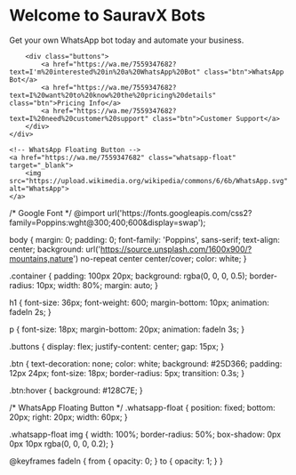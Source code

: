 <!DOCTYPE html>
<html lang="en">
<head>
    <meta charset="UTF-8">
    <meta name="viewport" content="width=device-width, initial-scale=1.0">
    <title>SauravX Bots - Get Your Own WhatsApp Bot Today!</title>
    <link rel="stylesheet" href="style.css">
</head>
<body>
    <div class="container">
        <h1>Welcome to SauravX Bots</h1>
        <p>Get your own WhatsApp bot today and automate your business.</p>
        
        <div class="buttons">
            <a href="https://wa.me/7559347682?text=I'm%20interested%20in%20a%20WhatsApp%20Bot" class="btn">WhatsApp Bot</a>
            <a href="https://wa.me/7559347682?text=I%20want%20to%20know%20the%20pricing%20details" class="btn">Pricing Info</a>
            <a href="https://wa.me/7559347682?text=I%20need%20customer%20support" class="btn">Customer Support</a>
        </div>
    </div>

    <!-- WhatsApp Floating Button -->
    <a href="https://wa.me/7559347682" class="whatsapp-float" target="_blank">
        <img src="https://upload.wikimedia.org/wikipedia/commons/6/6b/WhatsApp.svg" alt="WhatsApp">
    </a>
</body>
</html>
/* Google Font */
@import url('https://fonts.googleapis.com/css2?family=Poppins:wght@300;400;600&display=swap');

body {
    margin: 0;
    padding: 0;
    font-family: 'Poppins', sans-serif;
    text-align: center;
    background: url('https://source.unsplash.com/1600x900/?mountains,nature') no-repeat center center/cover;
    color: white;
}

.container {
    padding: 100px 20px;
    background: rgba(0, 0, 0, 0.5);
    border-radius: 10px;
    width: 80%;
    margin: auto;
}

h1 {
    font-size: 36px;
    font-weight: 600;
    margin-bottom: 10px;
    animation: fadeIn 2s;
}

p {
    font-size: 18px;
    margin-bottom: 20px;
    animation: fadeIn 3s;
}

.buttons {
    display: flex;
    justify-content: center;
    gap: 15px;
}

.btn {
    text-decoration: none;
    color: white;
    background: #25D366;
    padding: 12px 24px;
    font-size: 18px;
    border-radius: 5px;
    transition: 0.3s;
}

.btn:hover {
    background: #128C7E;
}

/* WhatsApp Floating Button */
.whatsapp-float {
    position: fixed;
    bottom: 20px;
    right: 20px;
    width: 60px;
}

.whatsapp-float img {
    width: 100%;
    border-radius: 50%;
    box-shadow: 0px 0px 10px rgba(0, 0, 0, 0.2);
}

@keyframes fadeIn {
    from { opacity: 0; }
    to { opacity: 1; }
}
